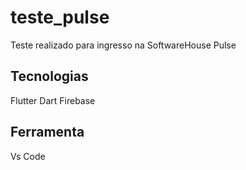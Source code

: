 # teste_pulse
Teste realizado para ingresso na SoftwareHouse Pulse


## Tecnologias

Flutter
Dart
Firebase

## Ferramenta

Vs Code
